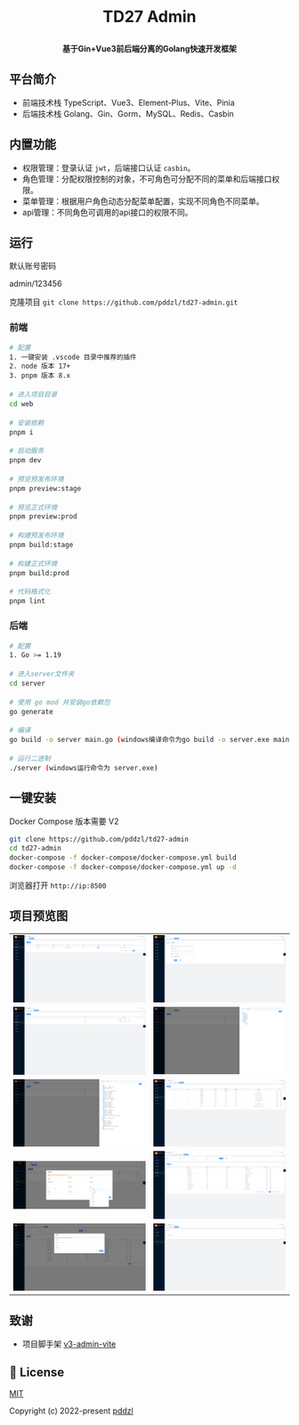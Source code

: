 <h1 align="center" style="margin: 30px 0 30px; font-weight: bold;">TD27 Admin</h1>
<h4 align="center">基于Gin+Vue3前后端分离的Golang快速开发框架</h4>

## 平台简介

* 前端技术栈 TypeScript、Vue3、Element-Plus、Vite、Pinia
* 后端技术栈 Golang、Gin、Gorm、MySQL、Redis、Casbin

## 内置功能

- 权限管理：登录认证 `jwt`，后端接口认证 `casbin`。
- 角色管理：分配权限控制的对象，不可角色可分配不同的菜单和后端接口权限。
- 菜单管理：根据用户角色动态分配菜单配置，实现不同角色不同菜单。
- api管理：不同角色可调用的api接口的权限不同。

## 运行

默认账号密码

admin/123456

克隆项目
`git clone https://github.com/pddzl/td27-admin.git`

### 前端

```bash
# 配置
1. 一键安装 .vscode 目录中推荐的插件
2. node 版本 17+
3. pnpm 版本 8.x

# 进入项目目录
cd web

# 安装依赖
pnpm i

# 启动服务
pnpm dev

# 预览预发布环境
pnpm preview:stage

# 预览正式环境
pnpm preview:prod

# 构建预发布环境
pnpm build:stage

# 构建正式环境
pnpm build:prod

# 代码格式化
pnpm lint
```

### 后端

```bash
# 配置
1. Go >= 1.19

# 进入server文件夹
cd server

# 使用 go mod 并安装go依赖包
go generate

# 编译 
go build -o server main.go (windows编译命令为go build -o server.exe main.go )

# 运行二进制
./server (windows运行命令为 server.exe)
```

## 一键安装

Docker Compose 版本需要 V2

```bash
git clone https://github.com/pddzl/td27-admin
cd td27-admin
docker-compose -f docker-compose/docker-compose.yml build
docker-compose -f docker-compose/docker-compose.yml up -d
```

浏览器打开 `http://ip:8500`

## 项目预览图

<table>
  <tr>
    <td><img src="./img/p1.png"/></td>
    <td><img src="./img/p2.png"/></td>
  </tr>
  <tr>
    <td><img src="./img/p3.png"/></td>
    <td><img src="./img/p4.png"/></td>
  </tr>
  <tr>
    <td><img src="./img/p5.png"/></td>
    <td><img src="./img/p6.png"/></td>
  </tr>
  <tr>
    <td><img src="./img/p7.png"/></td>
    <td><img src="./img/p8.png"/></td>
  </tr>
  <tr>
    <td><img src="./img/p9.png"/></td>
    <td><img src="./img/p10.png"/></td>
  </tr>
</table>

## 致谢
+ 项目脚手架 [v3-admin-vite](https://github.com/un-pany/v3-admin-vite)

## 📄 License

[MIT](./LICENSE)

Copyright (c) 2022-present [pddzl](https://github.com/pddzl)

